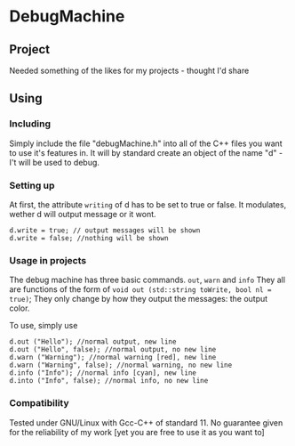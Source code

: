 # DebugMachine
## Project
Needed something of the likes for my projects - thought I'd share

## Using 
### Including 
Simply include the file "debugMachine.h" into all of the C++ files you want to use it's features in. 
It will by standard create an object of the name "d" - I't will be used to debug.
### Setting up
At first, the attribute ```writing``` of d has to be set to true or false. 
It modulates, wether d will output message or it wont. 

```
d.write = true; // output messages will be shown
d.write = false; //nothing will be shown
```

### Usage in projects
The debug machine has three basic commands. 
```out```, ```warn``` and ```info``` 
They all are functions of the form of ```void out (std::string toWrite, bool nl = true)```; They only change by how they output the messages: the output color. 

To use, simply use 
```
d.out ("Hello"); //normal output, new line
d.out ("Hello", false); //normal output, no new line
d.warn ("Warning"); //normal warning [red], new line
d.warn ("Warning", false); //normal warning, no new line
d.info ("Info"); //normal info [cyan], new line
d.into ("Info", false); //normal info, no new line
```
### Compatibility
Tested under GNU/Linux with Gcc-C++ of standard 11.
No guarantee given for the reliability of my work [yet you are free to use it as you want to] 
